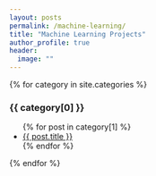 ```yaml
---
layout: posts
permalink: /machine-learning/
title: "Machine Learning Projects"
author_profile: true
header:
  image: ""
---
```


{% for category in site.categories %}
  <h3>{{ category[0] }}</h3>
  <ul>
    {% for post in category[1] %}
      <li><a href="{{ post.url }}">{{ post.title }}</a></li>
    {% endfor %}
  </ul>
{% endfor %}
